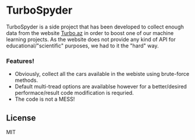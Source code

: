 # TurboSpyder

  TurboSpyder is a side project that has been developed to collect enough data from the website [Turbo.az](https://turbo.az/) in order to boost one of our machine learning projects. As the website does not provide any kind of API for educational/"scientific" purposes, we had to it the "hard" way.


### Features!

  - Obviously, collect all the cars available in the webiste using brute-force methods.
  - Default multi-tread options are availablse however for a better/desired performace/result code modification is requried.
  - The code is not a MESS! 


License
----

MIT